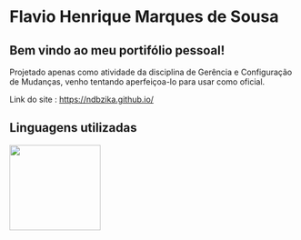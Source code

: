 # Flavio Henrique Marques de Sousa

## Bem vindo ao meu portifólio pessoal!

Projetado apenas como atividade da disciplina de Gerência e Configuração de
Mudanças, venho tentando aperfeiçoa-lo para usar como oficial.

Link do site : https://ndbzika.github.io/

## Linguagens utilizadas

<div>
    <img src="https://www.pngfind.com/pngs/m/685-6854970_react-logo-png-png-download-logo-png-reactjs.png" width="160" height="150">
</div>
